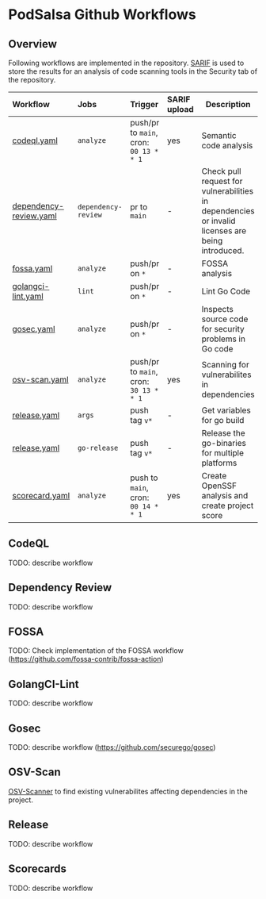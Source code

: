 # PodSalsa Github Workflows

## Overview

Following workflows are implemented in the repository.
[SARIF](https://docs.github.com/en/code-security/code-scanning/integrating-with-code-scanning/sarif-support-for-code-scanning) is used to store the results for an analysis of code scanning tools in the Security tab of the repository.

| Workflow                                           | Jobs                | Trigger                                | SARIF upload | Description                                                                                      |
| :------------------------------------------------- | :------------------ | :------------------------------------- | :----------- | ------------------------------------------------------------------------------------------------ |
| [codeql.yaml](./codeql.yaml)                       | `analyze`           | push/pr to `main`, cron: `00 13 * * 1` | yes          | Semantic code analysis                                                                           |
| [dependency-review.yaml](./dependency-review.yaml) | `dependency-review` | pr to `main`                           | -            | Check pull request for vulnerabilities in dependencies or invalid licenses are being introduced. |
| [fossa.yaml](./fossa.yaml)                         | `analyze`           | push/pr on `*`                         | -            | FOSSA analysis                                                                                   |
| [golangci-lint.yaml](./golangci-lint.yaml)         | `lint`              | push/pr on `*`                         | -            | Lint Go Code                                                                                     |
| [gosec.yaml](./gosec.yaml)                         | `analyze`           | push/pr on `*`                         | -            | Inspects source code for security problems in Go code                                            |
| [osv-scan.yaml](./osv-scan.yaml)                   | `analyze`           | push/pr to `main`, cron: `30 13 * * 1` | yes          | Scanning for vulnerabilites in dependencies                                                      |
| [release.yaml](./release.yaml)                     | `args`              | push tag `v*`                          | -            | Get variables for go build                                                                       |
| [release.yaml](./release.yaml)                     | `go-release`        | push tag `v*`                          | -            | Release the go-binaries for multiple platforms                                                   |
| [scorecard.yaml](./scorecard.yaml)                 | `analyze`           | push to `main`, cron: `00 14 * * 1`    | yes          | Create OpenSSF analysis and create project score                                                 |

## CodeQL

TODO: describe workflow

## Dependency Review

TODO: describe workflow

## FOSSA

TODO: Check implementation of the FOSSA workflow (https://github.com/fossa-contrib/fossa-action)

## GolangCI-Lint

TODO: describe workflow

## Gosec

TODO: describe workflow (https://github.com/securego/gosec)

## OSV-Scan

[OSV-Scanner](https://google.github.io/osv-scanner/) to find existing vulnerabilites affecting dependencies in the project.

## Release

TODO: describe workflow

## Scorecards

TODO: describe workflow
